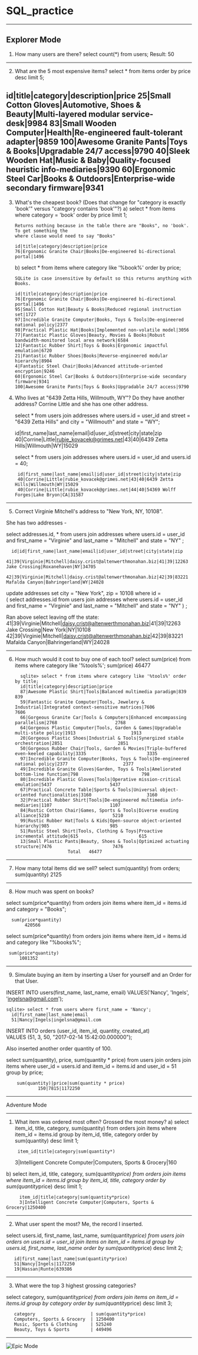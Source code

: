#   SQL_practice
--------------------------------------------------------------------------------
Explorer Mode
------------------------------
 1) How many users are there?
    select count(*) from users;    Result: 50
------------------------------
 2) What are the 5 most expensive items?
    select * from items order by price desc limit 5;

  id|title|category|description|price
  25|Small Cotton Gloves|Automotive, Shoes & Beauty|Multi-layered modular service-desk|9984
  83|Small Wooden Computer|Health|Re-engineered fault-tolerant adapter|9859
 100|Awesome Granite Pants|Toys & Books|Upgradable 24/7 access|9790
  40|Sleek Wooden Hat|Music & Baby|Quality-focused heuristic info-mediaries|9390
  60|Ergonomic Steel Car|Books & Outdoors|Enterprise-wide secondary firmware|9341
------------------------------
 3) What's the cheapest book? (Does that change for "category is exactly 'book'" versus "category contains
 'book'"?)
     a) select *
        from items
        where category = 'book'
        order by price
        limit 1;

        Returns nothing because in the table there are "Books", no 'book'.  To get something the
        where clause would need to say "Books"

        id|title|category|description|price
        76|Ergonomic Granite Chair|Books|De-engineered bi-directional portal|1496

     b) select *
        from items
        where category like '%book%'
        order by price;

        SQLite is case insensitive by default so this returns anything with Books.  

        id|title|category|description|price
        76|Ergonomic Granite Chair|Books|De-engineered bi-directional portal|1496
        95|Small Cotton Hat|Beauty & Books|Reduced regional instruction set|1727
        97|Incredible Granite Computer|Books, Toys & Tools|De-engineered national policy|2377
        98|Practical Plastic Hat|Books|Implemented non-volatile model|3056
        77|Fantastic Plastic Gloves|Beauty, Movies & Books|Robust bandwidth-monitored local area network|6584
        12|Fantastic Rubber Shirt|Toys & Books|Ergonomic impactful emulation|6720
        21|Fantastic Rubber Shoes|Books|Reverse-engineered modular hierarchy|8904
        4|Fantastic Steel Chair|Books|Advanced attitude-oriented encryption|9246
        60|Ergonomic Steel Car|Books & Outdoors|Enterprise-wide secondary firmware|9341
        100|Awesome Granite Pants|Toys & Books|Upgradable 24/7 access|9790


 4) Who lives at "6439 Zetta Hills, Willmouth, WY"? Do they have another address?
             Corrine Little and she has one other address.

    select *
        from users join addresses
        where users.id = user_id
        and street = "6439 Zetta Hills" and city = "Willmouth" and state = "WY";

     id|first_name|last_name|email|id|user_id|street|city|state|zip
     40|Corrine|Little|rubie_kovacek@grimes.net|43|40|6439 Zetta Hills|Willmouth|WY|15029

     select *
         from users join addresses
         where users.id = user_id
         and users.id = 40;

         id|first_name|last_name|email|id|user_id|street|city|state|zip
         40|Corrine|Little|rubie_kovacek@grimes.net|43|40|6439 Zetta Hills|Willmouth|WY|15029
         40|Corrine|Little|rubie_kovacek@grimes.net|44|40|54369 Wolff Forges|Lake Bryon|CA|31587

------------------------------
 5) Correct Virginie Mitchell's address to "New York, NY, 10108".

 She has two addresses -

 select addresses.id, *
     from users join addresses
     where users.id = user_id
     and first_name = "Virginie"
     and last_name = "Mitchell"
     and state = "NY"
      ;

      id|id|first_name|last_name|email|id|user_id|street|city|state|zip
      41|39|Virginie|Mitchell|daisy.crist@altenwerthmonahan.biz|41|39|12263 Jake Crossing|Roxanehaven|NY|34705
      42|39|Virginie|Mitchell|daisy.crist@altenwerthmonahan.biz|42|39|83221 Mafalda Canyon|Bahringerland|WY|24028

  update addresses
  set city = "New York", zip = 10108
  where id =     
         ( select addresses.id
             from users join addresses
             where users.id = user_id
             and first_name = "Virginie"
             and last_name = "Mitchell"
             and state = "NY" )
              ;

   Ran above select leaving off the state:
   41|39|Virginie|Mitchell|daisy.crist@altenwerthmonahan.biz|41|39|12263 Jake Crossing|New York|NY|10108
   42|39|Virginie|Mitchell|daisy.crist@altenwerthmonahan.biz|42|39|83221 Mafalda Canyon|Bahringerland|WY|24028

------------------------------
 6) How much would it cost to buy one of each tool?
   select sum(price) from items where category like '%tools%';
          sum(price)
          46477

          sqlite> select * from items where category like '%tools%' order by title;						
          id|title|category|description|price						
          87|Awesome Plastic Shirt|Tools|Balanced multimedia paradigm|839						839
          59|Fantastic Granite Computer|Tools, Jewelery & Industrial|Integrated context-sensitive matrices|7606						7606
          66|Gorgeous Granite Car|Tools & Computers|Enhanced encompassing parallelism|2768						2768
          64|Gorgeous Plastic Computer|Tools, Garden & Games|Upgradable multi-state policy|1913						1913
          20|Gorgeous Plastic Shoes|Industrial & Tools|Synergized stable orchestration|2851						2851
          50|Gorgeous Rubber Chair|Tools, Garden & Movies|Triple-buffered even-keeled capability|3335						3335
          97|Incredible Granite Computer|Books, Toys & Tools|De-engineered national policy|2377						2377
          49|Incredible Granite Gloves|Garden, Toys & Tools|Ameliorated bottom-line function|798						798
          80|Incredible Plastic Gloves|Tools|Operative mission-critical emulation|5437						5437
          67|Practical Concrete Table|Sports & Tools|Universal object-oriented functionalities|3160						3160
          32|Practical Rubber Shirt|Tools|De-engineered multimedia info-mediaries|1107						1107
          84|Rustic Cotton Chair|Games, Sports & Tools|Diverse exuding alliance|5210						5210
          99|Rustic Rubber Hat|Tools & Kids|Open-source object-oriented hierarchy|985						985
          51|Rustic Steel Shirt|Tools, Clothing & Toys|Proactive incremental attitude|615						615
          13|Small Plastic Pants|Beauty, Shoes & Tools|Optimized actuating structure|7476						7476
          					Total	46477
------------------------------
 7) How many total items did we sell?
     select sum(quantity) from orders;
     sum(quantity)
         2125

------------------------------
 8) How much was spent on books?

 select sum(price*quantity)
 from orders join items
 where item_id = items.id
 and category = "Books";

      sum(price*quantity)
           420566

 select sum(price*quantity)
 from orders join items
 where item_id = items.id
 and category like "%books%";

     sum(price*quantity)
         1081352
------------------------------
 9) Simulate buying an item by inserting a User for yourself and an Order for that User.

 INSERT
    INTO users(first_name, last_name, email)
    VALUES('Nancy', 'Ingels', 'ingelsna@gmail.com');

    sqlite> select * from users where first_name = 'Nancy';
      id|first_name|last_name|email
      51|Nancy|Ingels|ingelsna@gmail.com

 INSERT
   INTO orders (user_id, item_id, quantity, created_at)    
   VALUES (51, 3, 50, "2017-02-14 15:42:00.000000");

   Also inserted another order quantity of 100.  


   select sum(quantity), price, sum(quantity * price)
   from users join orders join items
   where user_id = users.id
    and item_id = items.id
   and user_id = 51
   group by price;

        sum(quantity)|price|sum(quantity * price)
                150|7815|1172250

--------------------------------------------------------------------------------


Adventure Mode

------------------------------
 1) What item was ordered most often? Grossed the most money?
   a) select item_id, title, category, sum(quantity)
      from orders
      join items where item_id = items.id
      group by item_id, title, category
      order by sum(quantity) desc
      limit 1;

         item_id|title|category|sum(quantity*)
      3|Intelligent Concrete Computer|Computers, Sports & Grocery|160

   b) select item_id, title, category, sum(quantity*price)
         from orders
         join items where item_id = items.id
         group by item_id, title, category
         order by sum(quantity*price) desc
         limit 1;

         item_id|title|category|sum(quantity*price)
         3|Intelligent Concrete Computer|Computers, Sports & Grocery|1250400


------------------------------
 2) What user spent the most?
    Me, the record I inserted.

 select users.id, first_name, last_name, sum(quantity*price)
       from users
       join orders on users.id = user_id
       join items on item_id = items.id
       group by users.id, first_name, last_name
       order by sum(quantity*price) desc
       limit 2;

       id|first_name|last_name|sum(quantity*price)
       51|Nancy|Ingels|1172250
       19|Hassan|Runte|639386

------------------------------
 3) What were the top 3 highest grossing categories?

 select category, sum(quantity*price)
       from orders
       join items on item_id = items.id
       group by category
       order by sum(quantity*price) desc
       limit 3;

       category                     | sum(quantity*price)
       Computers, Sports & Grocery  | 1250400
       Music, Sports & Clothing     | 525240
       Beauty, Toys & Sports        | 449496

--------------------------------------------------------------------------------




![Epic Mode](sqlteaching.png)

